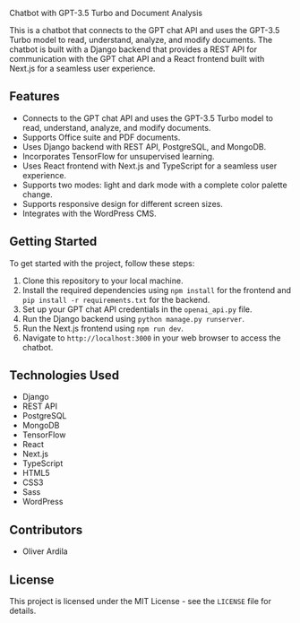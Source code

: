 Chatbot with GPT-3.5 Turbo and Document Analysis

This is a chatbot that connects to the GPT chat API and uses the GPT-3.5 Turbo model to read, understand, analyze, and modify documents. The chatbot is built with a Django backend that provides a REST API for communication with the GPT chat API and a React frontend built with Next.js for a seamless user experience.

## Features
- Connects to the GPT chat API and uses the GPT-3.5 Turbo model to read, understand, analyze, and modify documents.
- Supports Office suite and PDF documents.
- Uses Django backend with REST API, PostgreSQL, and MongoDB.
- Incorporates TensorFlow for unsupervised learning.
- Uses React frontend with Next.js and TypeScript for a seamless user experience.
- Supports two modes: light and dark mode with a complete color palette change.
- Supports responsive design for different screen sizes.
- Integrates with the WordPress CMS.

## Getting Started
To get started with the project, follow these steps:

1. Clone this repository to your local machine.
2. Install the required dependencies using `npm install` for the frontend and `pip install -r requirements.txt` for the backend.
3. Set up your GPT chat API credentials in the `openai_api.py` file.
4. Run the Django backend using `python manage.py runserver`.
5. Run the Next.js frontend using `npm run dev`.
6. Navigate to `http://localhost:3000` in your web browser to access the chatbot.

## Technologies Used
- Django
- REST API
- PostgreSQL
- MongoDB
- TensorFlow
- React
- Next.js
- TypeScript
- HTML5
- CSS3
- Sass
- WordPress

## Contributors
- Oliver Ardila

## License
This project is licensed under the MIT License - see the `LICENSE` file for details.